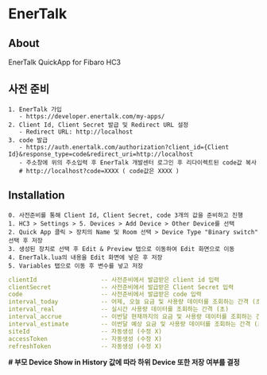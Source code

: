# EnerTalk
## About
 EnerTalk QuickApp for Fibaro HC3

## 사전 준비
    1. EnerTalk 가입
       - https://developer.enertalk.com/my-apps/
    2. Client Id, Client Secret 발급 및 Redirect URL 설정
       - Redirect URL: http://localhost
    3. code 발급
       - https://auth.enertalk.com/authorization?client_id={Client Id}&response_type=code&redirect_uri=http://localhost
       - 주소창에 위의 주소입력 후 EnerTalk 개발센터 로그인 후 리다이렉트된 code값 복사    
       # http://localhost?code=XXXX ( code값은 XXXX )
  
## Installation
    0. 사전준비를 통해 Client Id, Client Secret, code 3개의 값을 준비하고 진행 
    1. HC3 > Settings > 5. Devices > Add Device > Other Device를 선택
    2. Quick App 클릭 > 장치의 Name 및 Room 선택 > Device Type "Binary switch" 선택 후 저장
    3. 생성된 장치로 선택 후 Edit & Preview 탭으로 이동하여 Edit 화면으로 이동
    4. EnerTalk.lua의 내용을 Edit 화면에 넣은 후 저장
    5. Variables 탭으로 이동 후 변수를 넣고 저장
   
```yaml
clientId                  -- 사전준비에서 발급받은 client id 입력
clientSecret              -- 사전준비에서 발급받은 Client Secret 입력
code                      -- 사전준비에서 발급받은 code 입력
interval_today            -- 어제, 오늘 요금 및 사용량 데이터를 조회하는 간격 (초)
interval_real             -- 실시간 사용량 데이터를 조회하는 간격 (초)
interval_accrue           -- 이번달 현재까지의 요금 및 사용량 데이터를 조회하는 간격 (초)
interval_estimate         -- 이번달 예상 요금 및 사용량 데이터를 조회하는 간격 (초)
siteId                    -- 자동생성 (수정 X)
accessToken               -- 자동생성 (수정 X)
refreshToken              -- 자동생성 (수정 X)
```
**# 부모 Device Show in History 값에 따라 하위 Device 또한 저장 여부를 결정**
